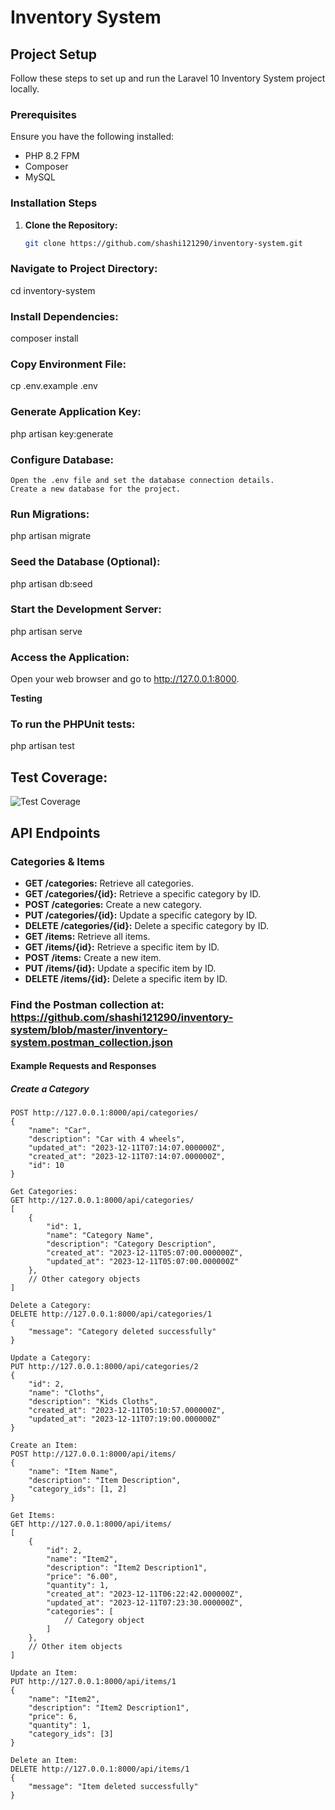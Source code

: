 # Inventory System

## Project Setup

Follow these steps to set up and run the Laravel 10 Inventory System project locally.

### Prerequisites

Ensure you have the following installed:

- PHP 8.2 FPM
- Composer
- MySQL

### Installation Steps

1. **Clone the Repository:**
   ```bash
   git clone https://github.com/shashi121290/inventory-system.git

### Navigate to Project Directory:
cd inventory-system

### Install Dependencies:
composer install

### Copy Environment File:
cp .env.example .env

### Generate Application Key:
php artisan key:generate

### Configure Database:
    Open the .env file and set the database connection details.
    Create a new database for the project.

### Run Migrations:
php artisan migrate

### Seed the Database (Optional):
php artisan db:seed

### Start the Development Server:
php artisan serve

### Access the Application:
Open your web browser and go to http://127.0.0.1:8000.

**Testing**

### To run the PHPUnit tests:

php artisan test

## Test Coverage:
![Test Coverage](https://github.com/shashi121290/inventory-system/assets/153260639/7e0f105d-d3cc-4957-b77d-d156e79bbd75)

## API Endpoints

### Categories & Items

- **GET /categories:** Retrieve all categories.
- **GET /categories/{id}:** Retrieve a specific category by ID.
- **POST /categories:** Create a new category.
- **PUT /categories/{id}:** Update a specific category by ID.
- **DELETE /categories/{id}:** Delete a specific category by ID.
- **GET /items:** Retrieve all items.
- **GET /items/{id}:** Retrieve a specific item by ID.
- **POST /items:** Create a new item.
- **PUT /items/{id}:** Update a specific item by ID.
- **DELETE /items/{id}:** Delete a specific item by ID.

### Find the Postman collection at: https://github.com/shashi121290/inventory-system/blob/master/inventory-system.postman_collection.json

#### Example Requests and Responses

##### Create a Category

```http
POST http://127.0.0.1:8000/api/categories/
{
    "name": "Car",
    "description": "Car with 4 wheels",
    "updated_at": "2023-12-11T07:14:07.000000Z",
    "created_at": "2023-12-11T07:14:07.000000Z",
    "id": 10
}

Get Categories:
GET http://127.0.0.1:8000/api/categories/
[
    {
        "id": 1,
        "name": "Category Name",
        "description": "Category Description",
        "created_at": "2023-12-11T05:07:00.000000Z",
        "updated_at": "2023-12-11T05:07:00.000000Z"
    },
    // Other category objects
]

Delete a Category:
DELETE http://127.0.0.1:8000/api/categories/1
{
    "message": "Category deleted successfully"
}

Update a Category:
PUT http://127.0.0.1:8000/api/categories/2
{
    "id": 2,
    "name": "Cloths",
    "description": "Kids Cloths",
    "created_at": "2023-12-11T05:10:57.000000Z",
    "updated_at": "2023-12-11T07:19:00.000000Z"
}

Create an Item:
POST http://127.0.0.1:8000/api/items/
{
    "name": "Item Name",
    "description": "Item Description",
    "category_ids": [1, 2]
}

Get Items:
GET http://127.0.0.1:8000/api/items/
[
    {
        "id": 2,
        "name": "Item2",
        "description": "Item2 Description1",
        "price": "6.00",
        "quantity": 1,
        "created_at": "2023-12-11T06:22:42.000000Z",
        "updated_at": "2023-12-11T07:23:30.000000Z",
        "categories": [
            // Category object
        ]
    },
    // Other item objects
]

Update an Item:
PUT http://127.0.0.1:8000/api/items/1
{
    "name": "Item2",
    "description": "Item2 Description1",
    "price": 6,
    "quantity": 1,
    "category_ids": [3]
}

Delete an Item:
DELETE http://127.0.0.1:8000/api/items/1
{
    "message": "Item deleted successfully"
}
